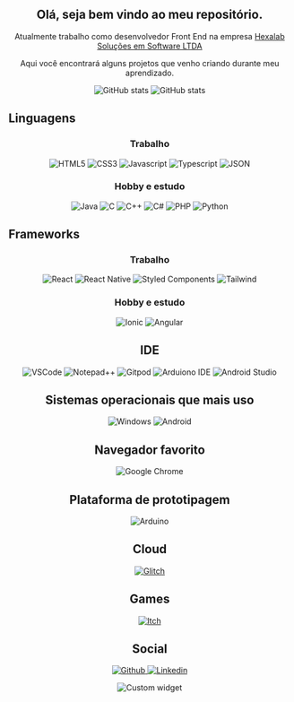 <div align="center">
    <h2>Olá, seja bem vindo ao meu repositório.</h2>
    Atualmente trabalho como desenvolvedor Front End na empresa <a title="HEXALAB SOLUCOES EM SOFTWARE LTDA" href="https://hexalab.com.br/n/">Hexalab Soluções em Software LTDA</a>
    <p>Aqui você encontrará alguns projetos que venho criando durante meu aprendizado.</p>
</div>

<p align="center">
    <img alt="GitHub stats" src="https://github-readme-stats.vercel.app/api?username=Alex5ander&show_icons=true&theme=dark" />
    <img alt="GitHub stats" src="https://github-readme-stats.vercel.app/api/top-langs/?username=Alex5ander&show_icons=true&theme=dark&layout=compact" />
</p>

## Linguagens

<div align="center">
    <h3>Trabalho</h3>
    <img alt="HTML5" title="HTML5" src="https://img.shields.io/badge/HTML5-E34F26?style=for-the-badge&logo=html5&logoColor=white" />
    <img alt="CSS3" title="CSS3" src="https://img.shields.io/badge/CSS3-1572B6?style=for-the-badge&logo=css3&logoColor=white" />
    <img alt="Javascript" title="Javascript" src="https://img.shields.io/badge/JavaScript-323330?style=for-the-badge&logo=javascript&logoColor=F7DF1E" />
    <img alt="Typescript" title="Typescript" src="https://img.shields.io/badge/TypeScript-007ACC?style=for-the-badge&logo=typescript&logoColor=white" />
    <img alt="JSON" title="JSON" src="https://img.shields.io/badge/json-5E5C5C?style=for-the-badge&logo=json&logoColor=white" />
</div>

<div align="center">
    <h3>Hobby e estudo</h3>
    <img alt="Java" title="Java" src="https://img.shields.io/badge/Java-ED8B00?style=for-the-badge&logo=java&logoColor=white" />
    <img alt="C" title="C" src="https://img.shields.io/badge/C-00599C?style=for-the-badge&logo=c&logoColor=white" />
    <img alt="C++" title="C++" src="https://img.shields.io/badge/C%2B%2B-00599C?style=for-the-badge&logo=c%2B%2B&logoColor=white" />
    <img alt="C#" title="C#" src="https://img.shields.io/badge/C%23-239120?style=for-the-badge&logo=c-sharp&logoColor=white" />
    <img alt="PHP" title="PHP" src="https://img.shields.io/badge/PHP-777BB4?style=for-the-badge&logo=php&logoColor=white" />
    <img alt="Python" title="Python" src="https://img.shields.io/badge/Python-FFD43B?style=for-the-badge&logo=python&logoColor=blue" />
</div>

## Frameworks

<h3 align="center" >Trabalho</h3>

<div align="center" >
    <img src="https://img.shields.io/badge/React-20232A?style=for-the-badge&logo=react&logoColor=61DAFB" alt="React" title="React" />
    <img src="https://img.shields.io/badge/React_Native-20232A?style=for-the-badge&logo=react&logoColor=61DAFB" alt="React Native" title="React Native" />
    <img src="https://img.shields.io/badge/styled--components-DB7093?style=for-the-badge&logo=styled-components&logoColor=white" alt="Styled Components" title="Styled Components" />
    <img src="https://img.shields.io/badge/Tailwind_CSS-38B2AC?style=for-the-badge&logo=tailwind-css&logoColor=white" alt="Tailwind" title="Tailwind" />
</div>

<h3 align="center">Hobby e estudo</h3>

<div align="center" >
      <img alt="Ionic" title="Ionic" src="https://img.shields.io/badge/Ionic-3880FF?style=for-the-badge&logo=ionic&logoColor=white" />
      <img alt="Angular" title="Angular" src="https://img.shields.io/badge/Angular-DD0031?style=for-the-badge&logo=angular&logoColor=white" />
</div>

<h2 align="center">IDE</h2>
<div align="center">
    <img title="VSCode" alt="VSCode" src="https://img.shields.io/badge/Visual_Studio_Code-0078D4?style=for-the-badge&logo=visual%20studio%20code&logoColor=whit" /> 
    <img title="Notepad++" alt="Notepad++" src="https://img.shields.io/badge/Notepad++-90E59A.svg?style=for-the-badge&logo=notepad%2B%2B&logoColor=black" />
    <img title="Gitpod" alt="Gitpod" src="https://img.shields.io/badge/Gitpod-000000?style=for-the-badge&logo=gitpod&logoColor=#FFAE33" />
    <img title="Arduiono IDE" alt="Arduiono IDE" src="https://img.shields.io/badge/Arduino_IDE-00979D?style=for-the-badge&logo=arduino&logoColor=white" />
    <img title="Android Studio" alt="Android Studio" src="https://img.shields.io/badge/Android_Studio-3DDC84?style=for-the-badge&logo=android-studio&logoColor=white"/>
</div>

<h2 align="center">Sistemas operacionais que mais uso</h2>
<div align="center">
    <img title="Windows" alt="Windows" src="https://img.shields.io/badge/Windows-0078D6?style=for-the-badge&logo=windows&logoColor=white" /> 
    <img title="Android" alt="Android" src="https://img.shields.io/badge/Android-3DDC84?style=for-the-badge&logo=android&logoColor=white" />
</div>

<h2 align="center">Navegador favorito</h2>
<div align="center">
    <img title="Google Chrome" alt="Google Chrome" src="https://img.shields.io/badge/Google_chrome-4285F4?style=for-the-badge&logo=Google-chrome&logoColor=white" />
</div>

<h2 align="center">Plataforma de prototipagem</h2>
<div align="center">
    <img title="Arduino" alt="Arduino" src="https://img.shields.io/badge/Arduino-00979D?style=for-the-badge&logo=Arduino&logoColor=white" />
</div>

<div align="center">
    <h2>Cloud</h2>
    <a href="https://glitch.com/@Alex5ander" title="Glitch" >
        <img alt="Glitch" title="Glitch" src="https://img.shields.io/badge/Glitch-2800ff?style=for-the-badge&logo=glitch&logoColor=white" />
    </a>
</div>

<div align="center">
    <h2>Games</h2>
    <a href="https://alex5ander.itch.io/" title="Meus jogos">
        <img alt="Itch" title="Itch" src="https://img.shields.io/badge/Itch.io-FA5C5C?style=for-the-badge&logo=itchdotio&logoColor=white" />
    </a>
</div>

<div align="center"> 
    <h2>Social</h2>
    <a href="https://github.com/Alex5ander" title="Meu Github" >
        <img alt="Github" title="Github" src="https://img.shields.io/badge/GitHub-100000?style=for-the-badge&logo=github&logoColor=white" />
    </a>
    <a href="https://www.linkedin.com/in/alexsander-gutierrez-gon%C3%A7alves-aa2266163" title="Linkedin">
        <img alt="Linkedin" title="Linkedin" src="https://img.shields.io/badge/LinkedIn-0077B5?style=for-the-badge&logo=linkedin&logoColor=white" />
    </a>
    <p align="center">
        <img title="Widget customizado feito utilizando express e mongodb" alt="Custom widget" src="https://github-profile-custom-widget.glitch.me/" />
    </p>
</div>

